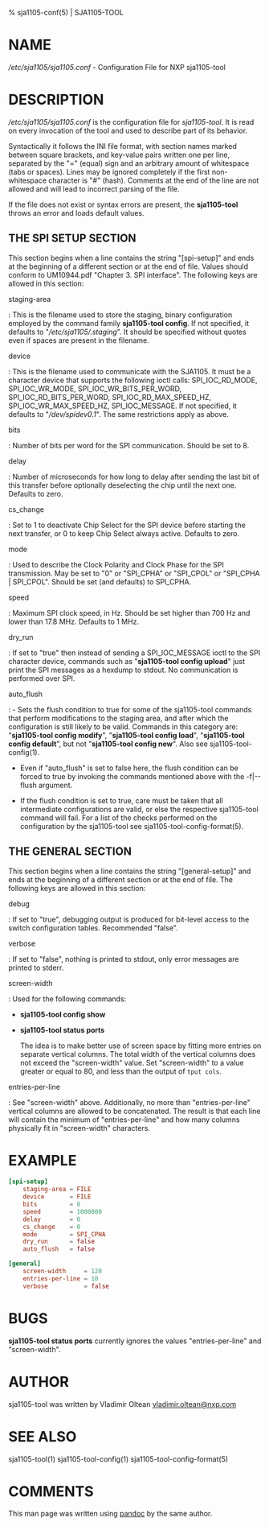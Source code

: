 % sja1105-conf(5) | SJA1105-TOOL

NAME
====

_/etc/sja1105/sja1105.conf_ - Configuration File for NXP sja1105-tool

DESCRIPTION
===========

_/etc/sja1105/sja1105.conf_ is the configuration file for _sja1105-tool_. It is
read on every invocation of the tool and used to describe part of its behavior.

Syntactically it follows the INI file format, with section names marked between
square brackets, and key-value pairs written one per line, separated by the "="
(equal) sign and an arbitrary amount of whitespace (tabs or spaces). Lines may
be ignored completely if the first non-whitespace character is "#" (hash).
Comments at the end of the line are not allowed and will lead to incorrect
parsing of the file.

If the file does not exist or syntax errors are present, the **sja1105-tool**
throws an error and loads default values.

THE SPI SETUP SECTION
---------------------

This section begins when a line contains the string "[spi-setup]" and ends
at the beginning of a different section or at the end of file. Values should
conform to UM10944.pdf "Chapter 3. SPI interface". The following keys are
allowed in this section:

staging-area

:   This is the filename used to store the staging, binary configuration
    employed by the command family **sja1105-tool config**. If not
    specified, it defaults to "_/etc/sja1105/.staging_". It should be
    specified without quotes even if spaces are present in the filename.

device

:   This is the filename used to communicate with the SJA1105. It must
    be a character device that supports the following ioctl calls:
    SPI_IOC_RD_MODE, SPI_IOC_WR_MODE, SPI_IOC_WR_BITS_PER_WORD,
    SPI_IOC_RD_BITS_PER_WORD, SPI_IOC_RD_MAX_SPEED_HZ,
    SPI_IOC_WR_MAX_SPEED_HZ, SPI_IOC_MESSAGE. If not specified, it
    defaults to "_/dev/spidev0.1_". The same restrictions apply as
    above.

bits

:   Number of bits per word for the SPI communication. Should be set to 8.

delay

:   Number of microseconds for how long to delay after sending the last bit
    of this transfer before optionally deselecting the chip until the next one.
    Defaults to zero.

cs_change

:   Set to 1 to deactivate Chip Select for the SPI device before starting
    the next transfer, or 0 to keep Chip Select always active. Defaults
    to zero.

mode

:   Used to describe the Clock Polarity and Clock Phase for the SPI
    transmission. May be set to "0" or "SPI_CPHA" or "SPI_CPOL" or "SPI_CPHA |
    SPI_CPOL". Should be set (and defaults) to SPI_CPHA.

speed

:   Maximum SPI clock speed, in Hz. Should be set higher than 700 Hz and
    lower than 17.8 MHz. Defaults to 1 MHz.

dry_run

:   If set to "true" then instead of sending a SPI_IOC_MESSAGE ioctl to
    the SPI character device, commands such as "**sja1105-tool config upload**"
    just print the SPI messages as a hexdump to stdout. No communication
    is performed over SPI.

auto_flush

: - Sets the flush condition to true for some of the sja1105-tool commands
    that perform modifications to the staging area, and after which the
    configuration is still likely to be valid. Commands in this category
    are: "**sja1105-tool config modify**", "**sja1105-tool config
    load**", "**sja1105-tool config default**", but not "**sja1105-tool
    config new**". Also see sja1105-tool-config(1).

  - Even if "auto_flush" is set to false here, the flush condition can
    be forced to true by invoking the commands mentioned above with the
    -f|--flush argument.

  - If the flush condition is set to true, care must be taken that all
    intermediate configurations are valid, or else the respective
    sja1105-tool command will fail. For a list of the checks performed
    on the configuration by the sja1105-tool see
    sja1105-tool-config-format(5).

THE GENERAL SECTION
-------------------

This section begins when a line contains the string "[general-setup]" and ends
at the beginning of a different section or at the end of file. The following
keys are allowed in this section:

debug

:   If set to "true", debugging output is produced for bit-level access to the
    switch configuration tables. Recommended "false".

verbose

:   If set to "false", nothing is printed to stdout, only error messages are
    printed to stderr.

screen-width

:   Used for the following commands:

* **sja1105-tool config show**
* **sja1105-tool status ports**

    The idea is to make better use of screen space by fitting more entries on
    separate vertical columns. The total width of the vertical columns does not
    exceed the "screen-width" value. Set "screen-width" to a value greater or
    equal to 80, and less than the output of ```tput cols```.

entries-per-line

:   See "screen-width" above. Additionally, no more than "entries-per-line"
    vertical columns are allowed to be concatenated. The result is that each
    line will contain the minimum of "entries-per-line" and how many columns
    physically fit in "screen-width" characters.

EXAMPLE
=======

```conf
[spi-setup]
	staging-area = FILE
	device       = FILE
	bits         = 8
	speed        = 1000000
	delay        = 0
	cs_change    = 0
	mode         = SPI_CPHA
	dry_run      = false
	auto_flush   = false

[general]
	screen-width     = 120
	entries-per-line = 10
	verbose          = false

```

BUGS
====

**sja1105-tool status ports** currently ignores the values "entries-per-line"
and "screen-width".

AUTHOR
======

sja1105-tool was written by Vladimir Oltean <vladimir.oltean@nxp.com>

SEE ALSO
========

sja1105-tool(1)
sja1105-tool-config(1)
sja1105-tool-config-format(5)

COMMENTS
========

This man page was written using [pandoc](http://pandoc.org/) by the same author.

